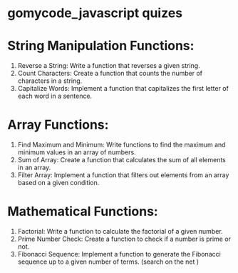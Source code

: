 # gomycode_javascript quizes
# String Manipulation Functions:

1. Reverse a String: Write a function that reverses a given string.
2. Count Characters: Create a function that counts the number of characters in a string.
3. Capitalize Words: Implement a function that capitalizes the first letter of each word in a sentence.
# Array Functions:

1. Find Maximum and Minimum: Write functions to find the maximum and minimum values in an array of numbers.
2. Sum of Array: Create a function that calculates the sum of all elements in an array.
3. Filter Array: Implement a function that filters out elements from an array based on a given condition.


# Mathematical Functions:

1. Factorial: Write a function to calculate the factorial of a given number.
2. Prime Number Check: Create a function to check if a number is prime or not.
3. Fibonacci Sequence: Implement a function to generate the Fibonacci sequence up to a given number of terms. (search on the net )
